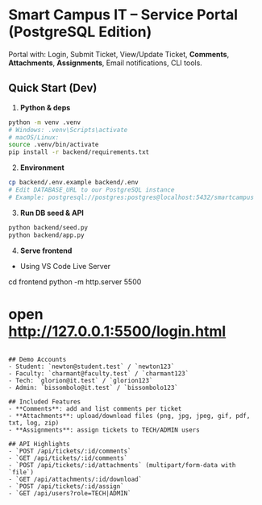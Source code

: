 # Smart Campus IT – Service Portal (PostgreSQL Edition)

Portal with: Login, Submit Ticket, View/Update Ticket, **Comments**, **Attachments**, **Assignments**, Email notifications, CLI tools.

## Quick Start (Dev)
1) **Python & deps**
```bash
python -m venv .venv
# Windows: .venv\Scripts\activate
# macOS/Linux:
source .venv/bin/activate
pip install -r backend/requirements.txt
```

2) **Environment**
```bash
cp backend/.env.example backend/.env
# Edit DATABASE_URL to our PostgreSQL instance
# Example: postgresql://postgres:postgres@localhost:5432/smartcampus
```

3) **Run DB seed & API**
```bash
python backend/seed.py
python backend/app.py
```

4) **Serve frontend**
- Using VS Code Live Server

cd frontend
python -m http.server 5500
# open http://127.0.0.1:5500/login.html
```

## Demo Accounts
- Student: `newton@student.test` / `newton123`
- Faculty: `charmant@faculty.test` / `charmant123`
- Tech: `glorion@it.test` / `glorion123`
- Admin: `bissombolo@it.test` / `bissombolo123`

## Included Features
- **Comments**: add and list comments per ticket
- **Attachments**: upload/download files (png, jpg, jpeg, gif, pdf, txt, log, zip)
- **Assignments**: assign tickets to TECH/ADMIN users

## API Highlights
- `POST /api/tickets/:id/comments`
- `GET /api/tickets/:id/comments`
- `POST /api/tickets/:id/attachments` (multipart/form-data with `file`)
- `GET /api/attachments/:id/download`
- `POST /api/tickets/:id/assign`
- `GET /api/users?role=TECH|ADMIN`

